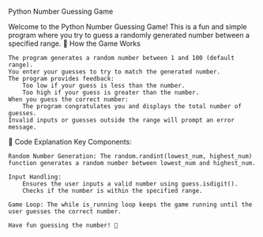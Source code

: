 Python Number Guessing Game

Welcome to the Python Number Guessing Game! This is a fun and simple program where you try to guess a randomly generated number between a specified range.
🎯 How the Game Works

    The program generates a random number between 1 and 100 (default range).
    You enter your guesses to try to match the generated number.
    The program provides feedback:
        Too low if your guess is less than the number.
        Too high if your guess is greater than the number.
    When you guess the correct number:
        The program congratulates you and displays the total number of guesses.
    Invalid inputs or guesses outside the range will prompt an error message.
    
📝 Code Explanation
Key Components:

    Random Number Generation: The random.randint(lowest_num, highest_num) function generates a random number between lowest_num and highest_num.

    Input Handling:
        Ensures the user inputs a valid number using guess.isdigit().
        Checks if the number is within the specified range.

    Game Loop: The while is_running loop keeps the game running until the user guesses the correct number.

    Have fun guessing the number! 🎉

